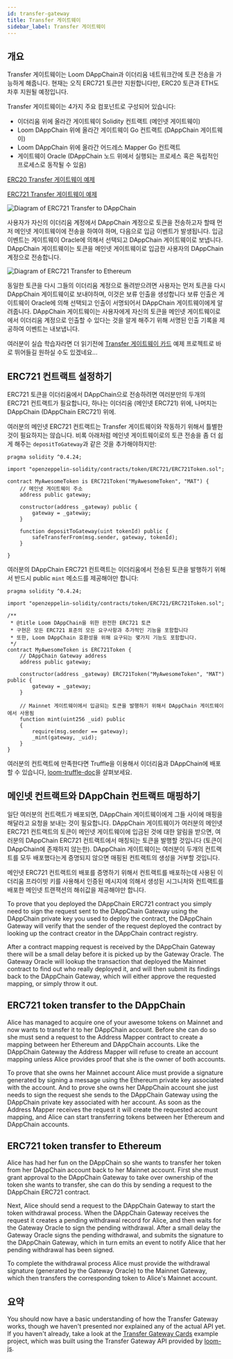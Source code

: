 ```yaml
---
id: transfer-gateway
title: Transfer 게이트웨이
sidebar_label: Transfer 게이트웨이
---
```

## 개요

Transfer 게이트웨이는 Loom DAppChain과 이더리움 네트워크간에 토큰 전송을 가능하게 해줍니다. 현재는 오직 ERC721 토큰만 지원합니다만, ERC20 토큰과 ETH도 차후 지원될 예정입니다.

Transfer 게이트웨이는 4가지 주요 컴포넌트로 구성되어 있습니다:

- 이더리움 위에 올라간 게이트웨이 Solidity 컨트랙트 (메인넷 게이트웨이)
- Loom DAppChain 위에 올라간 게이트웨이 Go 컨트랙트 (DAppChain 게이트웨이)
- Loom DAppChain 위에 올라간 어드레스 Mapper Go 컨트랙트
- 게이트웨이 Oracle (DAppChain 노드 위에서 실행되는 프로세스 혹은 독립적인 프로세스로 동작될 수 있음)

[ERC20 Transfer 게이트웨이 예제](https://github.com/loomnetwork/token-gateway-example)

[ERC721 Transfer 게이트웨이 예제](https://github.com/loomnetwork/cards-gateway-example)

![Diagram of ERC721 Transfer to DAppChain](/developers/img/transfer-gateway-erc721-to-dappchain.png)

사용자가 자신의 이더리움 계정에서 DAppChain 계정으로 토큰을 전송하고자 할때 먼저 메인넷 게이트웨이에 전송을 하여야 하며, 다음으로 입금 이벤트가 발생됩니다. 입금 이벤트는 게이트웨이 Oracle에 의해서 선택되고 DAppChain 게이트웨이로 보냅니다. DAppChain 게이트웨이는 토큰을 메인넷 게이트웨이로 입금한 사용자의 DAppChain 계정으로 전송합니다.

![Diagram of ERC721 Transfer to Ethereum](/developers/img/transfer-gateway-erc721-to-ethereum.png)

동일한 토큰을 다시 그들의 이더리움 계정으로 돌려받으려면 사용자는 먼저 토큰을 다시 DAppChain 게이트웨이로 보내야하며, 이것은 보류 인출을 생성합니다 보류 인출은 게이트웨이 Oracle에 의해 선택되고 인출이 서명되어서 DAppChain 게이트웨이에게 알려줍니다. DAppChain 게이트웨이는 사용자에게 자신의 토큰을 메인넷 게이트웨이로에서 이더리움 계정으로 인출할 수 있다는 것을 알게 해주기 위해 서명된 인출 기록을 제공하여 이벤트는 내보냅니다.

여러분이 실습 학습자라면 더 읽기전에 [Transfer 게이트웨이 카드](https://github.com/loomnetwork/cards-gateway-example) 예제 프로젝트로 바로 뛰어들길 원하실 수도 있겠네요...

## ERC721 컨트랙트 설정하기

ERC721 토큰을 이더리움에서 DAppChain으로 전송하려면 여러분만의 두개의 ERC721 컨트랙트가 필요합니다, 하나는 이더리움 (메인넷 ERC721) 위에, 나머지는 DAppChain (DAppChain ERC721) 위에.

여러분의 메인넷 ERC721 컨트랙트는 Transfer 게이트웨이와 작동하기 위해서 틀별한 것이 필요하지는 않습니다. 비록 아래처럼 메인넷 게이트웨이로의 토큰 전송을 좀 더 쉽게 해주는 `depositToGateway`과 같은 것을 추가해야하지만:

```solidity
pragma solidity ^0.4.24;

import "openzeppelin-solidity/contracts/token/ERC721/ERC721Token.sol";

contract MyAwesomeToken is ERC721Token("MyAwesomeToken", "MAT") {
    // 메인넷 게이트웨이 주소
    address public gateway;

    constructor(address _gateway) public {
        gateway = _gateway;
    }

    function depositToGateway(uint tokenId) public {
        safeTransferFrom(msg.sender, gateway, tokenId);
    }

}
```

여러분의 DAppChain ERC721 컨트랙트는 이더리움에서 전송된 토큰을 발행하기 위해서 반드시 public `mint` 메소드를 제공해야만 합니다:

```solidity
pragma solidity ^0.4.24;

import "openzeppelin-solidity/contracts/token/ERC721/ERC721Token.sol";

/**
 * @title Loom DAppChain을 위한 완전한 ERC721 토큰
 * 구현은 모든 ERC721 표준의 모든 요구사항과 추가적인 기능을 포함합니다
 * 또한, Loom DAppChain 호환성을 위해 요구되는 몇가지 기능도 포함합니다.
 */
contract MyAwesomeToken is ERC721Token {
    // DAppChain Gateway address
    address public gateway;

    constructor(address _gateway) ERC721Token("MyAwesomeToken", "MAT") public {
        gateway = _gateway;
    }

    // Mainnet 게이트웨이에서 입금되는 토큰을 발행하기 위해서 DAppChain 게이트웨이에서 사용됨
    function mint(uint256 _uid) public
    {
        require(msg.sender == gateway);
        _mint(gateway, _uid);
    }
}
```

여러분의 컨트랙트에 만족한다면 Truffle을 이용해서 이더리움과 DAppChain에 배포할 수 있습니다, [loom-truffle-doc](web3js-loom-provider-truffle.html)을 살펴보세요.

## 메인넷 컨트랙트와 DAppChain 컨트랙트 매핑하기

일단 여러분의 컨트랙트가 배포되면, DAppChain 게이트웨이에게 그들 사이에 매핑을 해달라고 요청을 보내는 것이 필요합니다. DAppChain 게이트웨이가 여러분의 메인넷 ERC721 컨트랙트의 토큰이 메인넷 게이트웨이에 입금된 것에 대한 알림을 받으면, 여러분의 DAppChain ERC721 컨트랙트에서 매칭되는 토큰을 발행할 것입니다 (토큰이 DAppChain에 존재하지 않는한). DAppChain 게이트웨이는 여러분이 두개의 컨트랙트를 모두 배포했다는게 증명되지 않으면 매핑된 컨트랙트의 생성을 거부할 것입니다.

메인넷 ERC721 컨트랙트의 배포를 증명하기 위해서 컨트랙트를 배포하는데 사용된 이더리움 프라이빗 키를 사용해서 인증된 메시지에 의해서 생성된 시그니처와 컨트랙트를 배포한 메인넷 트랜잭션의 해쉬값을 제공해야만 합니다.

To prove that you deployed the DAppChain ERC721 contract you simply need to sign the request sent to the DAppChain Gateway using the DAppChain private key you used to deploy the contract, the DAppChain Gateway will verify that the sender of the request deployed the contract by looking up the contract creator in the DAppChain contract registry.

After a contract mapping request is received by the DAppChain Gateway there will be a small delay before it is picked up by the Gateway Oracle. The Gateway Oracle will lookup the transaction that deployed the Mainnet contract to find out who really deployed it, and will then submit its findings back to the DAppChain Gateway, which will either approve the requested mapping, or simply throw it out.

## ERC721 token transfer to the DAppChain

Alice has managed to acquire one of your awesome tokens on Mainnet and now wants to transfer it to her DAppChain account. Before she can do so she must send a request to the Address Mapper contract to create a mapping between her Ethereum and DAppChain accounts. Like the DAppChain Gateway the Address Mapper will refuse to create an account mapping unless Alice provides proof that she is the owner of both accounts.

To prove that she owns her Mainnet account Alice must provide a signature generated by signing a message using the Ethereum private key associated with the account. And to prove she owns her DAppChain account she just needs to sign the request she sends to the DAppChain Gateway using the DAppChain private key associated with her account. As soon as the Address Mapper receives the request it will create the requested account mapping, and Alice can start transferring tokens between her Ethereum and DAppChain accounts.

## ERC721 token transfer to Ethereum

Alice has had her fun on the DAppChain so she wants to transfer her token from her DAppChain account back to her Mainnet account. First she must grant approval to the DAppChain Gateway to take over ownership of the token she wants to transfer, she can do this by sending a request to the DAppChain ERC721 contract.

Next, Alice should send a request to the DAppChain Gateway to start the token withdrawal process. When the DAppChain Gateway receives the request it creates a pending withdrawal record for Alice, and then waits for the Gateway Oracle to sign the pending withdrawal. After a small delay the Gateway Oracle signs the pending withdrawal, and submits the signature to the DAppChain Gateway, which in turn emits an event to notify Alice that her pending withdrawal has been signed.

To complete the withdrawal process Alice must provide the withdrawal signature (generated by the Gateway Oracle) to the Mainnet Gateway, which then transfers the corresponding token to Alice's Mainnet account.

## 요약

You should now have a basic understanding of how the Transfer Gateway works, though we haven't presented nor explained any of the actual API yet. If you haven't already, take a look at the [Transfer Gateway Cards](https://github.com/loomnetwork/cards-gateway-example) example project, which was built using the Transfer Gateway API provided by [loom-js](https://github.com/loomnetwork/loom-js).